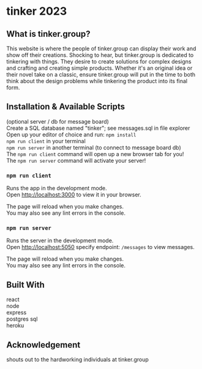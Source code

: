# tinker 2023

## What is tinker.group?

This website is where the people of tinker.group can display their work and show off their creations. Shocking to hear, but tinker.group is dedicated to tinkering with things. They desire to create solutions for complex designs and crafting and creating simple products. Whether it's an original idea or their novel take on a classic, ensure tinker.group will put in the time to both think about the design problems while tinkering the product into its final form.

## Installation & Available Scripts

(optional server / db for message board) \
Create a SQL database named "tinker"; see messages.sql in file explorer \
Open up your editor of choice and run: `npm install` \
`npm run client` in your terminal \
`npm run server` in another terminal (to connect to message board db) \
The `npm run client` command will open up a new browser tab for you! \
The `npm run server` command will activate your server! 

### `npm run client`

Runs the app in the development mode.\
Open [http://localhost:3000](http://localhost:3000) to view it in your browser.

The page will reload when you make changes.\
You may also see any lint errors in the console.

### `npm run server`

Runs the server in the development mode.\
Open [http://localhost:5050](http://localhost:5050) specify endpoint: `/messages` to view messages.

The page will reload when you make changes.\
You may also see any lint errors in the console.

## Built With

react \
node \
express \
postgres sql \
heroku 

## Acknowledgement

shouts out to the hardworking individuals at tinker.group